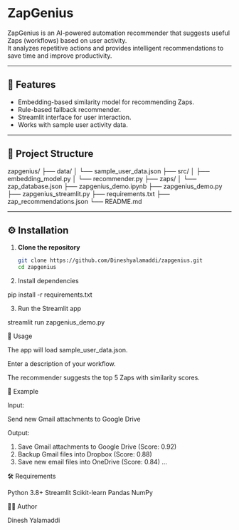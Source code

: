 # ZapGenius

ZapGenius is an AI-powered automation recommender that suggests useful Zaps (workflows) based on user activity.  
It analyzes repetitive actions and provides intelligent recommendations to save time and improve productivity.  

---

## 🚀 Features
- Embedding-based similarity model for recommending Zaps.  
- Rule-based fallback recommender.  
- Streamlit interface for user interaction.  
- Works with sample user activity data.  

---

## 📂 Project Structure
zapgenius/
├── data/
│   └── sample_user_data.json
├── src/
│   ├── embedding_model.py
│   └── recommender.py
├── zaps/
│   └── zap_database.json
├── zapgenius_demo.ipynb
├── zapgenius_demo.py
├── zapgenius_streamlit.py
├── requirements.txt
├── zap_recommendations.json
└── README.md

---

## ⚙️ Installation

1. **Clone the repository**
   ```bash
   git clone https://github.com/Dineshyalamaddi/zapgenius.git
   cd zapgenius

2. Install dependencies

pip install -r requirements.txt

3. Run the Streamlit app

streamlit run zapgenius_demo.py

🧪 Usage

The app will load sample_user_data.json.

Enter a description of your workflow.

The recommender suggests the top 5 Zaps with similarity scores.

📌 Example

Input:

Send new Gmail attachments to Google Drive

Output:

1. Save Gmail attachments to Google Drive (Score: 0.92)
2. Backup Gmail files into Dropbox (Score: 0.88)
3. Save new email files into OneDrive (Score: 0.84)
...


🛠️ Requirements

Python 3.8+
Streamlit
Scikit-learn
Pandas
NumPy

👨‍💻 Author  

Dinesh Yalamaddi  


